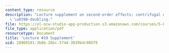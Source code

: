 ```yaml
---
content_type: resource
description: "Lecture supplement on second-order effects: centrifugal distortion and\
  \ \u039B-doubling."
file: https://ol-ocw-studio-app-production.s3.amazonaws.com/courses/5-80-small-molecule-spectroscopy-and-dynamics-fall-2008/289601013b8b26bc574d3039bdc905f9_19s_secndordreff.pdf
file_type: application/pdf
resourcetype: Document
title: 'Lecture #19 Supplement'
uid: 28960101-3b8b-26bc-574d-3039bdc905f9
---
```

